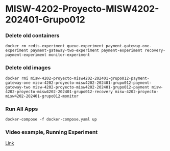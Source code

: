 # MISW-4202-Proyecto-MISW4202-202401-Grupo012

### Delete old containers

```shell
docker rm redis-experiment queue-experiment payment-gateway-one-experiment payment-gateway-two-experiment payment-experiment recovery-payment-experiment monitor-experiment
```

### Delete old images

```shell
docker rmi misw-4202-proyecto-misw4202-202401-grupo012-payment-gateway-one misw-4202-proyecto-misw4202-202401-grupo012-payment-gateway-two misw-4202-proyecto-misw4202-202401-grupo012-payment misw-4202-proyecto-misw4202-202401-grupo012-recovery misw-4202-proyecto-misw4202-202401-grupo012-monitor 
```

### Run All Apps

```shell
docker-compose -f docker-compose.yaml up
```

### Video example, Running Experiment

[Link](https://uniandes-my.sharepoint.com/:v:/g/personal/c_zapatat_uniandes_edu_co/EUXte8jJT-1IrN-7vaH3Ot0B7wASCh5ltfnMlrapHw0JFg?nav=eyJyZWZlcnJhbEluZm8iOnsicmVmZXJyYWxBcHAiOiJPbmVEcml2ZUZvckJ1c2luZXNzIiwicmVmZXJyYWxBcHBQbGF0Zm9ybSI6IldlYiIsInJlZmVycmFsTW9kZSI6InZpZXciLCJyZWZlcnJhbFZpZXciOiJNeUZpbGVzTGlua0NvcHkifX0&e=SRhkAb)